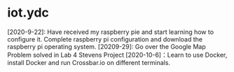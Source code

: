 # iot.ydc
[2020-9-22]: Have received my raspberry pie and start learning how to configure it. Complete raspberry pi configuration and download the raspberry pi operating system.
[20209-29]: Go over the Google Map Problem solved in Lab 4 Stevens Project
[2020-10-6]：Learn to use Docker, install Docker and run Crossbar.io on different terminals. 
